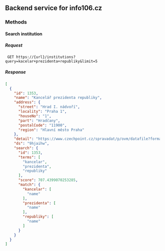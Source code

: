 ## Backend service for info106.cz

### Methods

#### Search institution

##### Request

``` GET https://{url}/institutions?query=kacelar+prezidenta+republiky&limit=5```

##### Response

```json
[
  {
    "id": 1353,
    "name": "Kancelář prezidenta republiky",
    "address": {
      "street": "Hrad I. nádvoří",
      "locality": "Praha 1",
      "houseNo": "1",
      "part": "Hradčany",
      "postalCode": "11900",
      "region": "Hlavní město Praha"
    },
    "detail": "https://www.czechpoint.cz/spravadat/p/ovm/datafile?format=xml&service=seznamovm&id=KPrzdentaR",
    "ds": "9hjaihw",
    "search": {
      "id": 1353,
      "terms": [
        "kancelar",
        "prezidenta",
        "republiky"
      ],
      "score": 707.4399070253285,
      "match": {
        "kancelar": [
          "name"
        ],
        "prezidenta": [
          "name"
        ],
        "republiky": [
          "name"
        ]
      }
    }
  }
]

```

